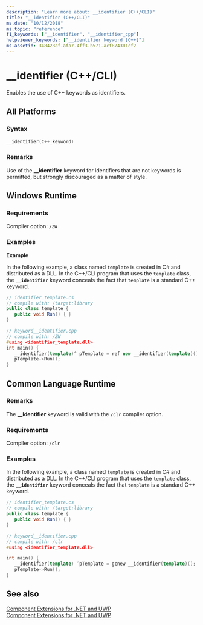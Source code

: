 ```yaml
---
description: "Learn more about: __identifier (C++/CLI)"
title: "__identifier (C++/CLI)"
ms.date: "10/12/2018"
ms.topic: "reference"
f1_keywords: ["__identifier", "__identifier_cpp"]
helpviewer_keywords: ["__identifier keyword [C++]"]
ms.assetid: 348428af-afa7-4ff3-b571-acf874301cf2
---
```

# __identifier (C++/CLI)

Enables the use of C++ keywords as identifiers.

## All Platforms

### Syntax

```cpp
__identifier(C++_keyword)
```

### Remarks

Use of the **__identifier** keyword for identifiers that are not keywords is permitted, but strongly discouraged as a matter of style.

## Windows Runtime

### Requirements

Compiler option: `/ZW`

### Examples

**Example**

In the following example, a class named `template` is created in C# and distributed as a DLL. In the C++/CLI program that uses the `template` class, the **`__identifier`** keyword conceals the fact that `template` is a standard C++ keyword.

```csharp
// identifier_template.cs
// compile with: /target:library
public class template {
   public void Run() { }
}
```

```cpp
// keyword__identifier.cpp
// compile with: /ZW
#using <identifier_template.dll>
int main() {
   __identifier(template)^ pTemplate = ref new __identifier(template)();
   pTemplate->Run();
}
```

## Common Language Runtime

### Remarks

The **__identifier** keyword is valid with the `/clr` compiler option.

### Requirements

Compiler option: `/clr`

### Examples

In the following example, a class named `template` is created in C# and distributed as a DLL. In the C++/CLI program that uses the `template` class, the **`__identifier`** keyword conceals the fact that `template` is a standard C++ keyword.

```csharp
// identifier_template.cs
// compile with: /target:library
public class template {
   public void Run() { }
}
```

```cpp
// keyword__identifier.cpp
// compile with: /clr
#using <identifier_template.dll>

int main() {
   __identifier(template) ^pTemplate = gcnew __identifier(template)();
   pTemplate->Run();
}
```

## See also

[Component Extensions for .NET and UWP](component-extensions-for-runtime-platforms.md)<br/>
[Component Extensions for .NET and UWP](component-extensions-for-runtime-platforms.md)
